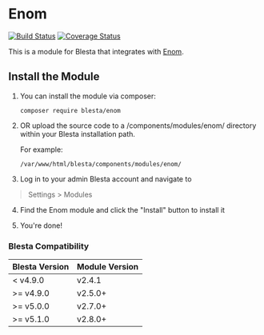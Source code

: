 # Enom

[![Build Status](https://travis-ci.org/blesta/module-enom.svg?branch=master)](https://travis-ci.org/blesta/module-enom) [![Coverage Status](https://coveralls.io/repos/github/blesta/module-enom/badge.svg?branch=master)](https://coveralls.io/github/blesta/module-enom?branch=master)

This is a module for Blesta that integrates with [Enom](https://www.enom.com/).

## Install the Module

1. You can install the module via composer:

    ```
    composer require blesta/enom
    ```

2. OR upload the source code to a /components/modules/enom/ directory within
your Blesta installation path.

    For example:

    ```
    /var/www/html/blesta/components/modules/enom/
    ```

3. Log in to your admin Blesta account and navigate to
> Settings > Modules

4. Find the Enom module and click the "Install" button to install it

5. You're done!

### Blesta Compatibility

|Blesta Version|Module Version|
|--------------|--------------|
|< v4.9.0|v2.4.1|
|>= v4.9.0|v2.5.0+|
|>= v5.0.0|v2.7.0+|
|>= v5.1.0|v2.8.0+|
